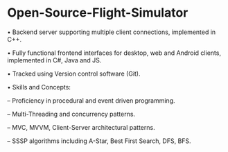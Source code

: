 # Open-Source-Flight-Simulator
• Backend server supporting multiple client connections, implemented in C++.

• Fully functional frontend interfaces for desktop, web and Android clients, implemented in C#, Java and JS.

• Tracked using Version control software (Git).

• Skills and Concepts:

  – Proficiency in procedural and event driven programming.
  
  – Multi-Threading and concurrency patterns.
  
  – MVC, MVVM, Client-Server architectural patterns.
  
  – SSSP algorithms including A-Star, Best First Search, DFS, BFS.
